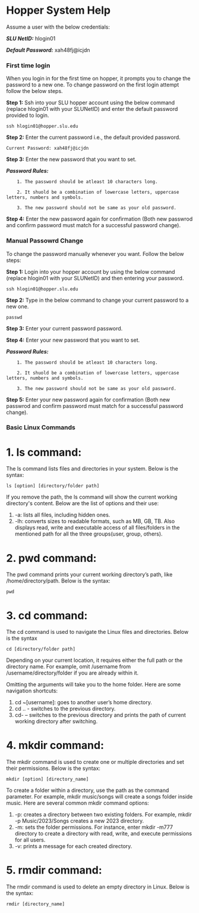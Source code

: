  <h1>Hopper System Help</h1>

Assume a user with the below credentials:

***SLU NetID:*** hlogin01

***Default Password:*** xah48fj@icjdn

<h3>First time login</h3>

When you login in for the first time on hopper, it prompts you to change the password to a new one. To change password on the first login attempt follow the below steps.

**Step 1:** Ssh into your SLU hopper account using the below command (replace hlogin01 with your SLUNetID) and enter the default password provided to login.
```
ssh hlogin01@hopper.slu.edu
```

**Step 2:** Enter the current password i.e., the default provided password.
```
Current Password: xah48fj@icjdn
```

**Step 3:** Enter the new password that you want to set.

***Password Rules:***

        1. The password should be atleast 10 characters long.

        2. It shuold be a combination of lowercase letters, uppercase letters, numbers and symbols.

        3. The new password should not be same as your old password.
        
**Step 4:** Enter the new password again for confirmation (Both new passwrod and confirm password must match for a successful password change).

<h3>Manual Passowrd Change</h3>

To change the password manually whenever you want. Follow the below steps:

**Step 1:** Login into your hopper account by using the below command (replace hlogin01 with your SLUNetID) and then entering your password.
```
ssh hlogin01@hopper.slu.edu
```

**Step 2:** Type in the below command to change your current password to a new one.
```
passwd
```

**Step 3:** Enter your current password password.

**Step 4:** Enter your new password that you want to set.

***Password Rules:***

        1. The password should be atleast 10 characters long.

        2. It shuold be a combination of lowercase letters, uppercase letters, numbers and symbols.

        3. The new password should not be same as your old password.
        
**Step 5:** Enter your new password again for confirmation (Both new passwrod and confirm password must match for a successful password change).

<h3>Basic Linux Commands</h3>

<h1>1.  ls command:</h1> 

The ls command lists files and directories in your system. Below is the syntax:

```
ls [option] [directory/folder path]
```

If you remove the path, the ls command will show the current working directory's content. Below are the list of options and their use:

1. -a: lists all files, including hidden ones.
2. -lh: converts sizes to readable formats, such as MB, GB, TB. Also displays read, write and executable access of all files/folders in the mentioned path for all the three groups(user, group, others).

<h1>2.  pwd command:</h1> 

The pwd command prints your current working directory’s path, like /home/directory/path. Below is the syntax:

```
pwd
```

<h1>3.  cd command:</h1> 

The cd command is used to navigate the Linux files and directories. Below is the syntax

```
cd [directory/folder path]
```

Depending on your current location, it requires either the full path or the directory name. For example, omit /username from /username/directory/folder if you are already within it.

Omitting the arguments will take you to the home folder. Here are some navigation shortcuts:

1. cd ~[username]:  goes to another user’s home directory.
2. cd .. - switches to the previous directory.
3. cd- – switches to the previous directory and prints the path of current working directory after switching.

<h1>4.  mkdir command:</h1> 

The mkdir command is used to create one or multiple directories and set their permissions. Below is the syntax:

```
mkdir [option] [directory_name]
```

To create a folder within a directory, use the path as the command parameter. For example, mkdir music/songs will create a songs folder inside music. Here are several common mkdir command options:

1. -p: creates a directory between two existing folders. For example, mkdir -p Music/2023/Songs creates a new 2023 directory.
2. -m: sets the folder permissions. For instance, enter mkdir -m777 directory to create a directory with read, write, and execute permissions for all users.
3. -v: prints a message for each created directory.

<h1>5.  rmdir command:</h1> 

The rmdir command is used to delete an empty directory in Linux. Below is the syntax:

```
rmdir [directory_name]
```
